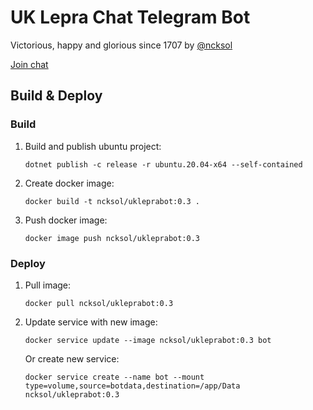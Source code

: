 # UK Lepra Chat Telegram Bot

Victorious, happy and glorious since 1707 by [@ncksol](https://t.me/ncksol)

[Join chat](https://t.me/joinchat/Cqj8dz-ls-_DnfPvNHacKg)

## Build & Deploy
### Build
1. Build and publish ubuntu project:

   `dotnet publish -c release -r ubuntu.20.04-x64 --self-contained`

2. Create docker image:

   `docker build -t ncksol/ukleprabot:0.3 .`

3. Push docker image:

   `docker image push ncksol/ukleprabot:0.3`

### Deploy
1. Pull image:

   `docker pull ncksol/ukleprabot:0.3`

2. Update service with new image:

   `docker service update --image ncksol/ukleprabot:0.3 bot`

   Or create new service:

   `docker service create --name bot --mount type=volume,source=botdata,destination=/app/Data ncksol/ukleprabot:0.3`
